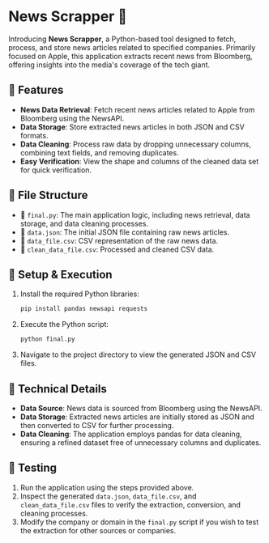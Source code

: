 
# News Scrapper 📰

Introducing **News Scrapper**, a Python-based tool designed to fetch, process, and store news articles related to specified companies. Primarily focused on Apple, this application extracts recent news from Bloomberg, offering insights into the media's coverage of the tech giant.

## 🚀 Features

- **News Data Retrieval**: Fetch recent news articles related to Apple from Bloomberg using the NewsAPI.
- **Data Storage**: Store extracted news articles in both JSON and CSV formats.
- **Data Cleaning**: Process raw data by dropping unnecessary columns, combining text fields, and removing duplicates.
- **Easy Verification**: View the shape and columns of the cleaned data set for quick verification.

## 📁 File Structure

- 📄 `final.py`: The main application logic, including news retrieval, data storage, and data cleaning processes.
- 📜 `data.json`: The initial JSON file containing raw news articles.
- 📜 `data_file.csv`: CSV representation of the raw news data.
- 📜 `clean_data_file.csv`: Processed and cleaned CSV data.

## 🔧 Setup & Execution

1. Install the required Python libraries:
   ```bash
   pip install pandas newsapi requests
   ```
2. Execute the Python script:
   ```bash
   python final.py
   ```
3. Navigate to the project directory to view the generated JSON and CSV files.

## 🧠 Technical Details

- **Data Source**: News data is sourced from Bloomberg using the NewsAPI.
- **Data Storage**: Extracted news articles are initially stored as JSON and then converted to CSV for further processing.
- **Data Cleaning**: The application employs pandas for data cleaning, ensuring a refined dataset free of unnecessary columns and duplicates.

## 🧪 Testing

1. Run the application using the steps provided above.
2. Inspect the generated `data.json`, `data_file.csv`, and `clean_data_file.csv` files to verify the extraction, conversion, and cleaning processes.
3. Modify the company or domain in the `final.py` script if you wish to test the extraction for other sources or companies.
